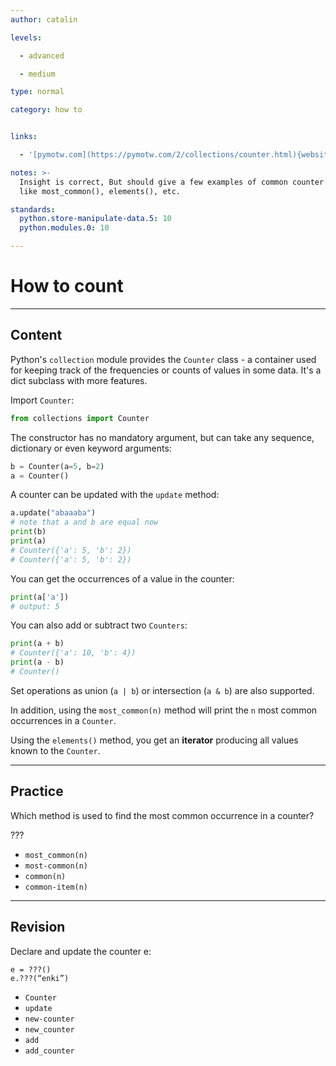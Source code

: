 ```yaml
---
author: catalin

levels:

  - advanced

  - medium

type: normal

category: how to


links:

  - '[pymotw.com](https://pymotw.com/2/collections/counter.html){website}'

notes: >-
  Insight is correct, But should give a few examples of common counter methods
  like most_common(), elements(), etc.

standards:
  python.store-manipulate-data.5: 10
  python.modules.0: 10

---
```


# How to count

---
## Content

Python's `collection` module provides the `Counter` class - a container used for keeping track of the frequencies or counts of values in some data. It's a dict subclass with more features.

Import `Counter`:
```python
from collections import Counter
```
The constructor has no mandatory argument, but can take any sequence, dictionary  or even keyword arguments:
```python
b = Counter(a=5, b=2)
a = Counter()

```

A counter can be updated with the `update` method:
```python
a.update("abaaaba")
# note that a and b are equal now
print(b)
print(a)
# Counter({'a': 5, 'b': 2})
# Counter({'a': 5, 'b': 2})

```

You can get the occurrences of a value in the counter:
```python
print(a['a'])
# output: 5
```

You can also add or subtract two `Counters`:
```python
print(a + b)
# Counter({'a': 10, 'b': 4})
print(a - b)
# Counter()

```
Set operations as union (`a | b`) or intersection (`a & b`) are also supported.

In addition, using the `most_common(n)` method will print the `n` most common occurrences in a `Counter`.

Using the `elements()` method, you get an **iterator** producing all values known to the `Counter`.

---
## Practice

Which method is used to find the most common occurrence in a counter?

???


* `most_common(n)`
* `most-common(n)`
* `common(n)`
* `common-item(n)`

---
## Revision

Declare and update the counter e:

```
e = ???()
e.???(“enki”)
```


* `Counter`
* `update`
* `new-counter`
* `new_counter`
* `add`
* `add_counter`
 
